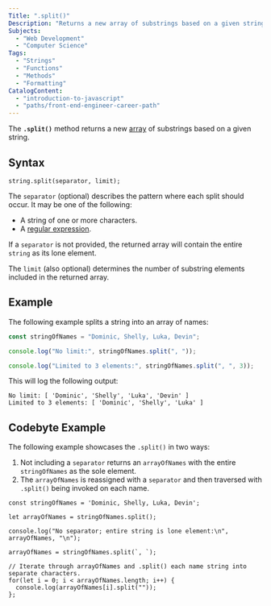 ```yaml
---
Title: ".split()"
Description: "Returns a new array of substrings based on a given string."
Subjects:
  - "Web Development"
  - "Computer Science"
Tags:
  - "Strings"
  - "Functions"
  - "Methods"
  - "Formatting"
CatalogContent:
  - "introduction-to-javascript"
  - "paths/front-end-engineer-career-path"
---
```


The **`.split()`** method returns a new [array](https://www.codecademy.com/resources/docs/javascript/arrays) of substrings based on a given string.

## Syntax

```pseudo
string.split(separator, limit);
```

The `separator` (optional) describes the pattern where each split should occur. It may be one of the following:

- A string of one or more characters.
- A [regular expression](https://www.codecademy.com/resources/docs/javascript/regexp).

If a `separator` is not provided, the returned array will contain the entire `string` as its lone element.

The `limit` (also optional) determines the number of substring elements included in the returned array.

## Example

The following example splits a string into an array of names:

```js
const stringOfNames = "Dominic, Shelly, Luka, Devin";

console.log("No limit:", stringOfNames.split(", "));

console.log("Limited to 3 elements:", stringOfNames.split(", ", 3));
```

This will log the following output:

```shell
No limit: [ 'Dominic', 'Shelly', 'Luka', 'Devin' ]
Limited to 3 elements: [ 'Dominic', 'Shelly', 'Luka' ]
```

## Codebyte Example

The following example showcases the `.split()` in two ways:

1. Not including a `separator` returns an `arrayOfNames` with the entire `stringOfNames` as the sole element.
2. The `arrayOfNames` is reassigned with a `separator` and then traversed with `.split()` being invoked on each name.

```codebyte/javascript
const stringOfNames = 'Dominic, Shelly, Luka, Devin';

let arrayOfNames = stringOfNames.split();

console.log("No separator; entire string is lone element:\n", arrayOfNames, "\n");

arrayOfNames = stringOfNames.split(`, `);

// Iterate through arrayOfNames and .split() each name string into separate characters.
for(let i = 0; i < arrayOfNames.length; i++) {
  console.log(arrayOfNames[i].split(""));
};
```
